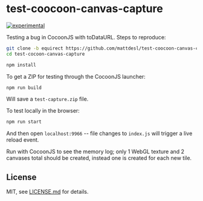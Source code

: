 # test-coocoon-canvas-capture

[![experimental](http://badges.github.io/stability-badges/dist/experimental.svg)](http://github.com/badges/stability-badges)

Testing a bug in CocoonJS with toDataURL. Steps to reproduce:

```sh
git clone -b equirect https://github.com/mattdesl/test-coocoon-canvas-capture.git
cd test-cocoon-canvas-capture

npm install
```

To get a ZIP for testing through the CocoonJS launcher:

```sh
npm run build
```

Will save a `test-capture.zip` file.

To test locally in the browser:

```sh
npm run start
```

And then open `localhost:9966` -- file changes to `index.js` will trigger a live reload event.

Run with CocoonJS to see the memory log; only 1 WebGL texture and 2 canvases total should be created, instead one is created for each new tile.

## License

MIT, see [LICENSE.md](http://github.com/mattdesl/test-coocoon-canvas-capture/blob/master/LICENSE.md) for details.
